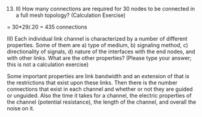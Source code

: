 13. II) How many connections are required for 30 nodes to be connected in a full mesh topology? (Calculation Exercise)

= 30*29/.20 = 435 connections

III) Each individual link channel is characterized by a number of different properties. Some of them are a) type of medium, b) signaling method, c) directionality of signals, d) nature of the interfaces with the end nodes, and with other links. What are the other properties? (Please type your answer; this is not a calculation exercise)

Some important properties are link bandwidth and an extension of that is the restrictions that exist upon these links. Then there is the number connections that exist in each channel and whether or not they are guided or unguided. Also the time it takes for a channel, the electric properties of the channel (potential resistance), the length of the channel, and overall the noise on it.